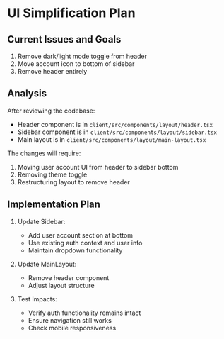 
# UI Simplification Plan

## Current Issues and Goals
1. Remove dark/light mode toggle from header
2. Move account icon to bottom of sidebar 
3. Remove header entirely

## Analysis
After reviewing the codebase:

- Header component is in `client/src/components/layout/header.tsx`
- Sidebar component is in `client/src/components/layout/sidebar.tsx`
- Main layout is in `client/src/components/layout/main-layout.tsx`

The changes will require:
1. Moving user account UI from header to sidebar bottom
2. Removing theme toggle
3. Restructuring layout to remove header

## Implementation Plan

1. Update Sidebar:
   - Add user account section at bottom
   - Use existing auth context and user info
   - Maintain dropdown functionality

2. Update MainLayout:
   - Remove header component
   - Adjust layout structure

3. Test Impacts:
   - Verify auth functionality remains intact
   - Ensure navigation still works
   - Check mobile responsiveness
